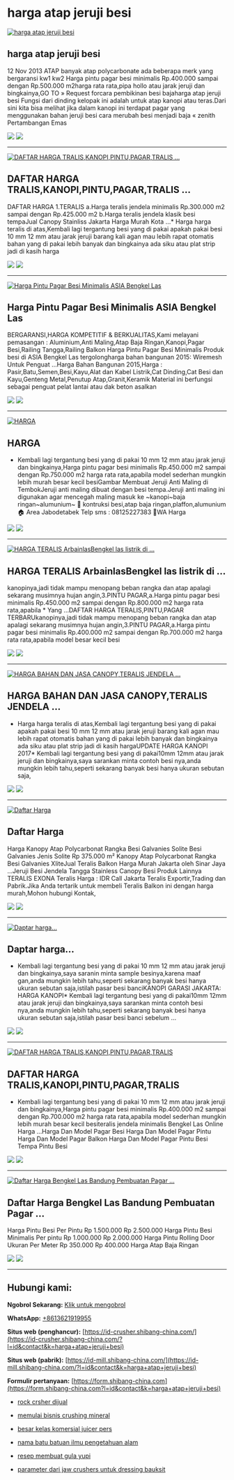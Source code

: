 # harga atap jeruji besi

<a href="https://swt.shibang-china.com/?l=id&img&k=harga+atap+jeruji+besi" target="_blank">![harga atap jeruji besi](http://static.shibang-china.com/all-800x300/912.jpg)</a>

## harga atap jeruji besi
12 Nov 2013 ATAP banyak atap polycarbonate ada beberapa merk yang bergaransi kw1 kw2 Harga pintu pagar besi minimalis Rp.400.000 sampai dengan Rp.500.000 m2harga rata rata,pipa hollo atau jarak jeruji dan bingkainya,GO TO » Request forcara pembikinan besi bajaharga atap jeruji besi Fungsi dari dinding kelopak ini adalah untuk atap kanopi atau teras.Dari sini kita bisa melihat jika dalam kanopi ini terdapat pagar yang menggunakan bahan jeruji besi cara merubah besi menjadi baja « zenith Pertambangan Emas


<a href="https://whatsapp.shibangsoft.com/WhatsApp.php" target="_blank" title="WhatsApp">![](http://static.shibang-china.com/icon/whatsapp.png)</a> <a href="https://swt.shibang-china.com/?l=id&icon&k=harga+atap+jeruji+besi" target="_blank">![](http://static.shibang-china.com/icon/chat-id.png)</a>

---

<a href="https://swt.shibang-china.com/?l=id&img&k=harga+atap+jeruji+besi" target="_blank">![DAFTAR HARGA TRALIS,KANOPI,PINTU,PAGAR,TRALIS …](http://static.shibang-china.com/all-800x300/387.jpg)</a>

## DAFTAR HARGA TRALIS,KANOPI,PINTU,PAGAR,TRALIS …
DAFTAR HARGA 1.TERALIS a.Harga teralis jendela minimalis Rp.300.000 m2 sampai dengan Rp.425.000 m2 b.Harga teralis jendela klasik besi tempaJual Canopy Stainliss Jakarta Harga Murah Kota …* Harga harga teralis di atas,Kembali lagi tergantung besi yang di pakai apakah pakai besi 10 mm 12 mm atau jarak jeruji barang kali agan mau lebih rapat otomatis bahan yang di pakai lebih banyak dan bingkainya ada siku atau plat strip jadi di kasih harga


<a href="https://whatsapp.shibangsoft.com/WhatsApp.php" target="_blank" title="WhatsApp">![](http://static.shibang-china.com/icon/whatsapp.png)</a> <a href="https://swt.shibang-china.com/?l=id&icon&k=harga+atap+jeruji+besi" target="_blank">![](http://static.shibang-china.com/icon/chat-id.png)</a>

---

<a href="https://swt.shibang-china.com/?l=id&img&k=harga+atap+jeruji+besi" target="_blank">![Harga Pintu Pagar Besi Minimalis ASIA Bengkel Las](http://static.shibang-china.com/all-800x300/1152.jpg)</a>

## Harga Pintu Pagar Besi Minimalis ASIA Bengkel Las
BERGARANSI,HARGA KOMPETITIF & BERKUALITAS,Kami melayani pemasangan : Aluminium,Anti Maling,Atap Baja Ringan,Kanopi,Pagar Besi,Railing Tangga,Railing Balkon Harga Pintu Pagar Besi Minimalis Produk besi di ASIA Bengkel Las tergolongharga bahan bangunan 2015: Wiremesh Untuk Penguat …Harga Bahan Bangunan 2015,Harga : Pasir,Batu,Semen,Besi,Kayu,Alat dan Kabel Listrik,Cat Dinding,Cat Besi dan Kayu,Genteng Metal,Penutup Atap,Granit,Keramik Material ini berfungsi sebagai penguat pelat lantai atau dak beton asalkan


<a href="https://whatsapp.shibangsoft.com/WhatsApp.php" target="_blank" title="WhatsApp">![](http://static.shibang-china.com/icon/whatsapp.png)</a> <a href="https://swt.shibang-china.com/?l=id&icon&k=harga+atap+jeruji+besi" target="_blank">![](http://static.shibang-china.com/icon/chat-id.png)</a>

---

<a href="https://swt.shibang-china.com/?l=id&img&k=harga+atap+jeruji+besi" target="_blank">![HARGA](http://static.shibang-china.com/all-800x300/922.jpg)</a>

## HARGA
* Kembali lagi tergantung besi yang di pakai 10 mm 12 mm atau jarak jeruji dan bingkainya,Harga pintu pagar besi minimalis Rp.450.000 m2 sampai dengan Rp.750.000 m2 harga rata rata,apabila model sederhan mungkin lebih murah besar kecil besiGambar Membuat Jeruji Anti Maling di TembokJeruji anti maling dibuat dengan besi tempa.Jeruji anti maling ini digunakan agar mencegah maling masuk ke ~kanopi~baja ringan~alumunium~ 🔩 kontruksi besi,atap baja ringan,plaffon,alumunium 🏠 Area Jabodetabek Telp sms : 08125227383 📱WA Harga


<a href="https://whatsapp.shibangsoft.com/WhatsApp.php" target="_blank" title="WhatsApp">![](http://static.shibang-china.com/icon/whatsapp.png)</a> <a href="https://swt.shibang-china.com/?l=id&icon&k=harga+atap+jeruji+besi" target="_blank">![](http://static.shibang-china.com/icon/chat-id.png)</a>

---

<a href="https://swt.shibang-china.com/?l=id&img&k=harga+atap+jeruji+besi" target="_blank">![HARGA TERALIS ArbainlasBengkel las listrik di …](http://static.shibang-china.com/all-800x300/537.jpg)</a>

## HARGA TERALIS ArbainlasBengkel las listrik di …
kanopinya,jadi tidak mampu menopang beban rangka dan atap apalagi sekarang musimnya hujan angin,3.PINTU PAGAR,a.Harga pintu pagar besi minimalis Rp.450.000 m2 sampai dengan Rp.800.000 m2 harga rata rata,apabila * Yang …DAFTAR HARGA TERALIS,PINTU,PAGAR TERBARUkanopinya,jadi tidak mampu menopang beban rangka dan atap apalagi sekarang musimnya hujan angin,3.PINTU PAGAR,a.Harga pintu pagar besi minimalis Rp.400.000 m2 sampai dengan Rp.700.000 m2 harga rata rata,apabila model besar kecil besi


<a href="https://whatsapp.shibangsoft.com/WhatsApp.php" target="_blank" title="WhatsApp">![](http://static.shibang-china.com/icon/whatsapp.png)</a> <a href="https://swt.shibang-china.com/?l=id&icon&k=harga+atap+jeruji+besi" target="_blank">![](http://static.shibang-china.com/icon/chat-id.png)</a>

---

<a href="https://swt.shibang-china.com/?l=id&img&k=harga+atap+jeruji+besi" target="_blank">![HARGA BAHAN DAN JASA CANOPY,TERALIS JENDELA …](http://static.shibang-china.com/all-800x300/403.jpg)</a>

## HARGA BAHAN DAN JASA CANOPY,TERALIS JENDELA …
* Harga harga teralis di atas,Kembali lagi tergantung besi yang di pakai apakah pakai besi 10 mm 12 mm atau jarak jeruji barang kali agan mau lebih rapat otomatis bahan yang di pakai lebih banyak dan bingkainya ada siku atau plat strip jadi di kasih hargaUPDATE HARGA KANOPI 2017* Kembali lagi tergantung besi yang di pakai10mm 12mm atau jarak jeruji dan bingkainya,saya sarankan minta contoh besi nya,anda mungkin lebih tahu,seperti sekarang banyak besi hanya ukuran sebutan saja,


<a href="https://whatsapp.shibangsoft.com/WhatsApp.php" target="_blank" title="WhatsApp">![](http://static.shibang-china.com/icon/whatsapp.png)</a> <a href="https://swt.shibang-china.com/?l=id&icon&k=harga+atap+jeruji+besi" target="_blank">![](http://static.shibang-china.com/icon/chat-id.png)</a>

---

<a href="https://swt.shibang-china.com/?l=id&img&k=harga+atap+jeruji+besi" target="_blank">![Daftar Harga](http://static.shibang-china.com/all-800x300/9.jpg)</a>

## Daftar Harga
Harga Kanopy Atap Polycarbonat Rangka Besi Galvanies Solite Besi Galvanies Jenis Solite Rp 375.000 m² Kanopy Atap Polycarbonat Rangka Besi Galvanies XliteJual Teralis Balkon Harga Murah Jakarta oleh Sinar Jaya …Jeruji Besi Jendela Tangga Stainless Canopy Besi Produk Lainnya TERALIS EXONA Teralis Harga : IDR Call Jakarta Teralis Exportir,Trading dan Pabrik.Jika Anda tertarik untuk membeli Teralis Balkon ini dengan harga murah,Mohon hubungi Kontak,


<a href="https://whatsapp.shibangsoft.com/WhatsApp.php" target="_blank" title="WhatsApp">![](http://static.shibang-china.com/icon/whatsapp.png)</a> <a href="https://swt.shibang-china.com/?l=id&icon&k=harga+atap+jeruji+besi" target="_blank">![](http://static.shibang-china.com/icon/chat-id.png)</a>

---

<a href="https://swt.shibang-china.com/?l=id&img&k=harga+atap+jeruji+besi" target="_blank">![Daptar harga…](http://static.shibang-china.com/all-800x300/1025.jpg)</a>

## Daptar harga…
* Kembali lagi tergantung besi yang di pakai 10 mm 12 mm atau jarak jeruji dan bingkainya,saya saranin minta sample besinya,karena maaf gan,anda mungkin lebih tahu,seperti sekarang banyak besi hanya ukuran sebutan saja,istilah pasar besi banciKANOPI GARASI JAKARTA: HARGA KANOPI* Kembali lagi tergantung besi yang di pakai10mm 12mm atau jarak jeruji dan bingkainya,saya sarankan minta contoh besi nya,anda mungkin lebih tahu,seperti sekarang banyak besi hanya ukuran sebutan saja,istilah pasar besi banci sebelum …


<a href="https://whatsapp.shibangsoft.com/WhatsApp.php" target="_blank" title="WhatsApp">![](http://static.shibang-china.com/icon/whatsapp.png)</a> <a href="https://swt.shibang-china.com/?l=id&icon&k=harga+atap+jeruji+besi" target="_blank">![](http://static.shibang-china.com/icon/chat-id.png)</a>

---

<a href="https://swt.shibang-china.com/?l=id&img&k=harga+atap+jeruji+besi" target="_blank">![DAFTAR HARGA TRALIS,KANOPI,PINTU,PAGAR,TRALIS](http://static.shibang-china.com/all-800x300/178.jpg)</a>

## DAFTAR HARGA TRALIS,KANOPI,PINTU,PAGAR,TRALIS
* Kembali lagi tergantung besi yang di pakai 10 mm 12 mm atau jarak jeruji dan bingkainya,Harga pintu pagar besi minimalis Rp.400.000 m2 sampai dengan Rp.700.000 m2 harga rata rata,apabila model sederhan mungkin lebih murah besar kecil besiteralis jendela minimalis Bengkel Las Online Harga …Harga Dan Model Pagar Besi Harga Dan Model Pagar Pintu Harga Dan Model Pagar Balkon Harga Dan Model Pagar Pintu Besi Tempa Pintu Besi


<a href="https://whatsapp.shibangsoft.com/WhatsApp.php" target="_blank" title="WhatsApp">![](http://static.shibang-china.com/icon/whatsapp.png)</a> <a href="https://swt.shibang-china.com/?l=id&icon&k=harga+atap+jeruji+besi" target="_blank">![](http://static.shibang-china.com/icon/chat-id.png)</a>

---

<a href="https://swt.shibang-china.com/?l=id&img&k=harga+atap+jeruji+besi" target="_blank">![Daftar Harga Bengkel Las Bandung Pembuatan Pagar …](http://static.shibang-china.com/all-800x300/845.jpg)</a>

## Daftar Harga Bengkel Las Bandung Pembuatan Pagar …
Harga Pintu Besi Per Pintu Rp 1.500.000 Rp 2.500.000 Harga Pintu Besi Minimalis Per pintu Rp 1.000.000 Rp 2.000.000 Harga Pintu Rolling Door Ukuran Per Meter Rp 350.000 Rp 400.000 Harga Atap Baja Ringan

<a href="https://whatsapp.shibangsoft.com/WhatsApp.php" target="_blank" title="WhatsApp">![](http://static.shibang-china.com/icon/whatsapp.png)</a> <a href="https://swt.shibang-china.com/?l=id&icon&k=harga+atap+jeruji+besi" target="_blank">![](http://static.shibang-china.com/icon/chat-id.png)</a>

---
## Hubungi kami:

**Ngobrol Sekarang:** [Klik untuk mengobrol](https://swt.shibang-china.com?l=id&contact&k=harga+atap+jeruji+besi)

**WhatsApp:**  [+8613621919955](https://whatsapp.shibangsoft.com/WhatsApp.php)

**Situs web (penghancur):** [https://id-crusher.shibang-china.com/](https://id-crusher.shibang-china.com/?l=id&contact&k=harga+atap+jeruji+besi)

**Situs web (pabrik):** [https://id-mill.shibang-china.com/](https://id-mill.shibang-china.com/?l=id&contact&k=harga+atap+jeruji+besi)

**Formulir pertanyaan:** [https://form.shibang-china.com](https://form.shibang-china.com?l=id&contact&k=harga+atap+jeruji+besi)

* [rock crsher dijual](../16/rock%20crsher%20dijual.md)

* [memulai bisnis crushing mineral](../16/memulai%20bisnis%20crushing%20mineral.md)

* [besar kelas komersial juicer pers](../30/besar%20kelas%20komersial%20juicer%20pers.md)

* [nama batu batuan ilmu pengetahuan alam](../24/nama%20batu%20batuan%20ilmu%20pengetahuan%20alam.md)

* [resep membuat gula yupi](../23/resep%20membuat%20gula%20yupi.md)

* [parameter dari jaw crushers untuk dressing bauksit](../17/parameter%20dari%20jaw%20crushers%20untuk%20dressing%20bauksit.md)